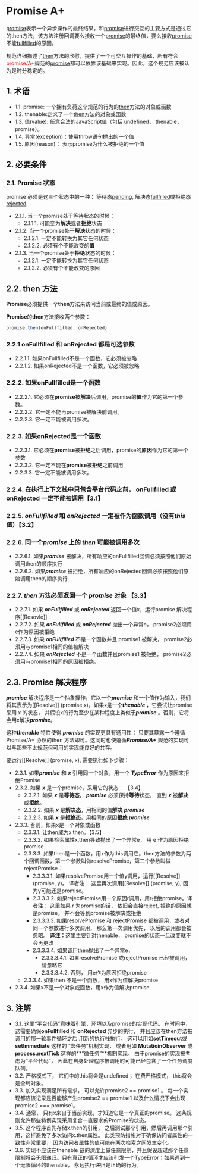 # Promise A+

[promise]()表示一个异步操作的最终结果。和[promise]()进行交互的主要方式是通过它的then方法，该方法注册回调要么接收一个[promise]()的最终值，要么接收[promise]()不能[fullfilled]()的原因。

规范详细描述了[then]()方法的欣慰，提供了一个可交互操作的基础，所有符合<span style="color:red">promise/A+</span>规范的[promise]()都可以依靠该基础来实现。因此，这个规范应该被认为是时分稳定的。

## 1. 术语

* 1.1. promise: 一个拥有负荷这个规范的行为的[then]()方法的对象或函数
* 1.2. thenable:定义了一个[then]()方法的对象或函数
* 1.3. 值(value): 任意合法的JavaScript值（包括 undefined， thenable， promise）。
* 1.4. 异常(exception)：使用throw语句抛出的一个值
* 1.5. 原因(reason)： 表示promise为什么被拒绝的一个值

## 2. 必要条件

### 2.1. Promise 状态

promise 必须是这三个状态中的一种： 等待态[pending](), 解决态[fullfilled]()或拒绝态[rejected]()

* 2.1.1. 当一个promise处于等待状态的时候：
  * 2.1.1.1. 可能变为<b>解决</b>或者<b>拒绝</b>状态
* 2.1.2. 当一个promise处于<b>解决</b>状态的时候：
  * 2.1.2.1. 一定不能转换为其它任何状态
  * 2.1.2.2. 必须有个不能改变的<b>值</b>
* 2.1.3. 当一个promise处于<b>拒绝</b>状态的时候：
  * 2.1.2.1. 一定不能转换为其它任何状态
  * 2.1.2.2. 必须有个不能改变的原因

## 2.2. then 方法

**Promise**必须提供一个**then**方法来访问当前或最终的值或原因。

**Promise**的**then**方法接收两个参数：

```js
promise.then(onFullfilled, onRejected)
```

### 2.2.1 **onFullfilled**   和 **onRejected** 都是可选参数

* 2.2.1.1. 如果onFullfilled不是一个函数，它必须被忽略
* 2.2.1.2. 如果onRejected不是一个函数，它必须被忽略

### 2.2.2. 如果**onFullfilled**是一个函数

* 2.2.2.1. 它必须在**promise**被**解决**后调用，promise的**值**作为它的第一个参数。
* 2.2.2.2. 它一定不能再promise被解决前调用。
* 2.2.2.3. 它一定不能被调用多次。

### 2.2.3. 如果**onRejected**是一个函数

* 2.2.3.1. 它必须在**promise**被**拒绝**之后调用，promise的**原因**作为它的第一个参数
* 2.2.3.2. 它一定不能在**promise**被<b>拒绝</b>之前调用
* 2.2.3.3. 它一定不能被调用多次。

### 2.2.4. 在执行上下文栈中只包含平台代码之前， onFullfilled 或onRejected 一定不能被调用【3.1】



### 2.2.5. ***onFullfilled***  和 ***onRejected***  一定被作为函数调用（没有***this***值）【3.2】

### 2.2.6. 同一个***promise*** 上的 ***then*** 可能被调用多次

- 2.2.6.1. 如果***promise*** 被解决，所有响应的onFullfilled回调必须按照他们原始调用then的顺序执行
- 2.2.6.2. 如果***promise*** 被拒绝，所有响应的onRejected回调必须按照他们原始调用then的顺序执行

###  2.2.7. ***then***  方法必须返回一个 ***promise*** 对象 【3.3】

- 2.2.7.1. 如果 ***onFullfilled***  或 ***onRejected***  返回一个值x，运行promise 解决程序[[Resovle]]
- 2.2.7.2. 如果 ***onFullfilled***  或 ***onRejected***  抛出一个异常e， promise2必须用e作为原因被拒绝
- 2.2.7.3. 如果 ***onFullfilled***  不是一个函数并且 promise1 被解决， promise2必须用与promise1相同的值被解决
- 2.2.7.4. 如果 ***onRejected***  不是一个函数并且promise1 被拒绝， promise2必须用与promise1相同的原因被拒绝。

##  2.3. Promise 解决程序

***promise*** 解决程序是一个抽象操作，它以一个***promise*** 和一个值作为输入，我们将其表示为[[Resolve]] (promise,x)。如果x是一个***thenable*** ，它尝试让promise采用 x 的状态， 并假设x的行为至少在某种程度上类似于***promise*** 。否则，它将会用x解决***promise***。

这种***thenable*** 特性使得 ***promise*** 的实现更具有通用性： 只要其暴露一个遵循Promise/A+ 协议的then 方法即可。这同时也使遵循***Promise/A+***  规范的实现可以与那些不太规范但可用的实现能良好的共存。

要运行[[Resolve]] (promise, x), 需要执行如下步骤：

* 2.3.1. 如果***promise*** 和 ***x*** 引用同一个对象，用一个 ***TypeError***  作为原因来拒绝Promise
* 2.3.2. 如果 ***x*** 是一个promise，采用它的状态： 【3.4】
  * 2.3.2.1. 如果 ***x*** 是<b>等待态</b>， ***promise***  必须保持<b>等待</b>状态， 直到 ***x***  被<b>解决</b>或<b>拒绝</b>。
  * 2.3.2.2. 如果 ***x*** 是<b>解决态</b>，用相同的值<b>解决</b> ***promise***
  * 2.3.2.3. 如果 ***x*** 是<b>拒绝态</b>，用相同的原因<b>拒绝</b> ***promise***
* 2.3.3. 否则，如果x是一个对象或函数
  * 2.3.3.1. 让then成为x.then。【3.5】
  * 2.3.3.2. 如果检索属性x.then导致抛出了一个异常e， 用 e 作为原因拒绝 promise
  * 2.3.3.3. 如果then是一个函数，用x作为this调用它。then方法的参数为两个回调函数，第一个参数叫做resolvePromise，第二个参数叫做rejectPromise：
    * 2.3.3.3.1. 如果resolvePromise用一个值y调用，运行[[Resolve]] (promise, y)。 译者注： 这里再次调用[[Resolve]] (promise, y), 因为y可能还是promise。
    * 2.3.3.3.2. 如果rejectPromise用一个原因r调用，用r拒绝promise。译者注： 这里如果 r 为promise的话， 依旧会直接reject, 拒绝的原因就是promise。 并不会等到promise被解决或拒绝
    * 2.3.3.3.3. 如果resolvePromise 和 rejectPromise 都被调用，或者对同一个参数进行多次调用， 那么第一次调用优先， 以后的调用都会被忽略。 <b>译注：</b>这里主要针对thenable， promise的状态一旦改变就不会再更改
    * 2.3.3.3.4. 如果调用then抛出了一个异常e，
      * 2.3.3.3.4.1. 如果resolvePromise 或rejectPromise 已经被调用， 请忽略它
      * 2.3.3.3.4.2. 否则， 用e作为原因拒绝promise
  * 2.3.3.4. 如果then 不是一个函数， 用x作为值解决promise
* 2.3.4. 如果x不是一个对象或函数，用x作为值解决promise



##  3. 注解

* 3.1.  这里“平台代码”意味着引擎、环境以及promise的实现代码。 在时间中， 这需要确保**onFullfilled** 和 **onRejected** 异步的执行， 并且应该在then方法被调用的那一轮事件循环之后 用新的执行栈执行。 这可以用如**setTimeout**或**setImmediate** 这样的 “宏任务”机制实现， 或者用如 **MutatioinObserver** 或 **process.nextTick** 这样的**“微任务”**机制实现。 由于promise的实现被考虑为“平台代码”， 因此在自身处理程序被调用时可能已经包含了一个任务调度队列。
* 3.2. 严格模式下， 它们中的this将会是undefined； 在费严格模式， this将会是全局对象。
* 3.3. 加入实现满足所有需求， 可以允许promise2 == promise1 。 每一个实现都应该记录是否能够产生promise2 == promise1 以及什么情况下会出现 promise2 === promise1。
* 3.4. 通常， 只有x来自于当前实现，才知道它是一个真正的promise。 这条规则允许那些特例实现采用复合一直要求的Promise的状态。
* 3.5. 这个程序首先存储x.then的引用， 之后测试那个引用，然后再调用那个引用，这样避免了多次访问x.then属性。 此类预防措施对于确保访问者属性的一致性非常重要， 因为访问者属性的值可能在两次检索之间发生变化。
* 3.6. 实现不应该在thenable 链的深度上做任意限制，并且假设超过那个任意限制将会无限递归。只有真正的循环才应该引发一个TypeError；如果遇到一个无限循环的thenable， 永远执行递归是正确的行为。



